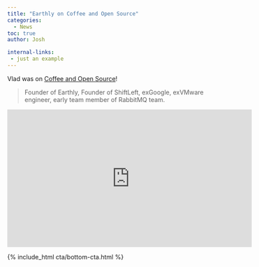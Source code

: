 ```yaml
---
title: "Earthly on Coffee and Open Source"
categories:
  - News
toc: true
author: Josh

internal-links:
 - just an example
---
```


Vlad was on [Coffee and Open Source](https://www.coffeeandopensource.com/guest/vlad-ionescu.html)!

> Founder of Earthly, Founder of ShiftLeft, exGoogle, exVMware engineer, early team member of RabbitMQ team.

<iframe width="560" height="315" src="https://www.youtube.com/watch?v=0T9DF75lFmg" title="YouTube video player" frameborder="0" allow="accelerometer; autoplay; clipboard-write; encrypted-media; gyroscope; picture-in-picture; web-share" allowfullscreen></iframe>

{% include_html cta/bottom-cta.html %}
